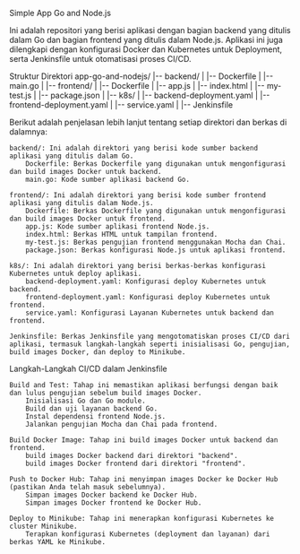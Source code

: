 Simple App Go and Node.js

Ini adalah repositori yang berisi aplikasi dengan bagian backend yang ditulis dalam Go dan bagian frontend yang ditulis dalam Node.js. Aplikasi ini juga dilengkapi dengan konfigurasi Docker dan Kubernetes untuk Deployment, serta Jenkinsfile untuk otomatisasi proses CI/CD.

Struktur Direktori
    app-go-and-nodejs/
|-- backend/
|   |-- Dockerfile
|   |-- main.go
|
|-- frontend/
|   |-- Dockerfile
|   |-- app.js
|   |-- index.html
|   |-- my-test.js
|   |-- package.json
|
|-- k8s/
|   |-- backend-deployment.yaml
|   |-- frontend-deployment.yaml
|   |-- service.yaml
|
|-- Jenkinsfile

Berikut adalah penjelasan lebih lanjut tentang setiap direktori dan berkas di dalamnya:

    backend/: Ini adalah direktori yang berisi kode sumber backend aplikasi yang ditulis dalam Go.
        Dockerfile: Berkas Dockerfile yang digunakan untuk mengonfigurasi dan build images Docker untuk backend.
        main.go: Kode sumber aplikasi backend Go.

    frontend/: Ini adalah direktori yang berisi kode sumber frontend aplikasi yang ditulis dalam Node.js.
        Dockerfile: Berkas Dockerfile yang digunakan untuk mengonfigurasi dan build images Docker untuk frontend.
        app.js: Kode sumber aplikasi frontend Node.js.
        index.html: Berkas HTML untuk tampilan frontend.
        my-test.js: Berkas pengujian frontend menggunakan Mocha dan Chai.
        package.json: Berkas konfigurasi Node.js untuk aplikasi frontend.

    k8s/: Ini adalah direktori yang berisi berkas-berkas konfigurasi Kubernetes untuk deploy aplikasi.
        backend-deployment.yaml: Konfigurasi deploy Kubernetes untuk backend.
        frontend-deployment.yaml: Konfigurasi deploy Kubernetes untuk frontend.
        service.yaml: Konfigurasi Layanan Kubernetes untuk backend dan frontend.

    Jenkinsfile: Berkas Jenkinsfile yang mengotomatiskan proses CI/CD dari aplikasi, termasuk langkah-langkah seperti inisialisasi Go, pengujian, build images Docker, dan deploy to Minikube.

Langkah-Langkah CI/CD dalam Jenkinsfile

    Build and Test: Tahap ini memastikan aplikasi berfungsi dengan baik dan lulus pengujian sebelum build images Docker.
        Inisialisasi Go dan Go module.
        Build dan uji layanan backend Go.
        Instal dependensi frontend Node.js.
        Jalankan pengujian Mocha dan Chai pada frontend.

    Build Docker Image: Tahap ini build images Docker untuk backend dan frontend.
        build images Docker backend dari direktori "backend".
        build images Docker frontend dari direktori "frontend".

    Push to Docker Hub: Tahap ini menyimpan images Docker ke Docker Hub (pastikan Anda telah masuk sebelumnya).
        Simpan images Docker backend ke Docker Hub.
        Simpan images Docker frontend ke Docker Hub.

    Deploy to Minikube: Tahap ini menerapkan konfigurasi Kubernetes ke cluster Minikube.
        Terapkan konfigurasi Kubernetes (deployment dan layanan) dari berkas YAML ke Minikube.
